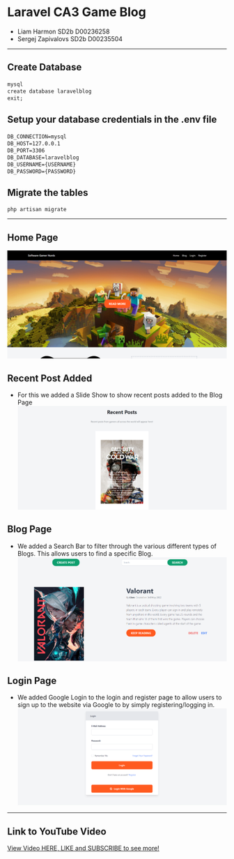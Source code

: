 # Laravel CA3 Game Blog

* Liam Harmon SD2b D00236258
* Sergej Zapivalovs SD2b D00235504
***
## Create Database 
```
mysql
create database laravelblog
exit;
```
## Setup your database credentials in the .env file
```
DB_CONNECTION=mysql
DB_HOST=127.0.0.1
DB_PORT=3306
DB_DATABASE=laravelblog
DB_USERNAME={USERNAME}
DB_PASSWORD={PASSWORD}
```
## Migrate the tables
```
php artisan migrate
```
***
## Home Page 
![alt text](https://github.com/LiamHarmon/LaravelProjectCA3/blob/main/public/images/homepage.png "Laravel Home Page")

## Recent Post Added
* For this we added a Slide Show to show recent posts added to the Blog Page
![alt text](https://github.com/LiamHarmon/LaravelProjectCA3/blob/main/public/images/recentposts.png "Recent Post Image")

## Blog Page
* We added a Search Bar to filter through the various different types of Blogs. This allows users to find a specific Blog.
![alt text](https://github.com/LiamHarmon/LaravelProjectCA3/blob/main/public/images/blogpage.png "Blog Page")

## Login Page
* We added Google Login to the login and register page to allow users to sign up to the website via Google to by simply registering/logging in.
![alt text](https://github.com/LiamHarmon/LaravelProjectCA3/blob/main/public/images/loginpage.png "Login Page")

***
## Link to YouTube Video
[View Video HERE, LIKE and SUBSCRIBE to see more!](https://youtu.be/Tcf4ajTbnPU)
